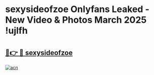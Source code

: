 # sexysideofzoe Onlyfans Leaked - New Video & Photos March 2025 !ujlfh

# <h2><a href="https://p4anig.iuczelnia.edu.pl?title=sexysideofzoe&ref=ujlfh">🔗👉 🔴 sexysideofzoe</a></h2>

[![acn](https://github.com/user-attachments/assets/0f9c940e-d8b0-45ae-aac7-cd30a18b3e1c)](https://p4anig.iuczelnia.edu.pl?title=sexysideofzoe&ref=ujlfh)

